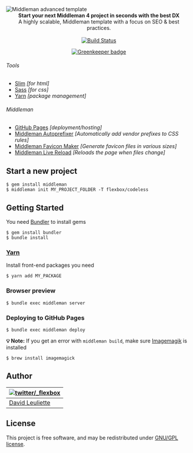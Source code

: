 <img src="https://raw.githubusercontent.com/flexbox/codeless/master/source/assets/images/codeless-middleman.jpg" alt="Middleman advanced template" align="center" />
<br />

<div align="center"><strong>Start your next Middleman 4 project in seconds with the best DX</strong></div>
<div align="center">A highly scalable, Middleman template with a focus on SEO & best practices.</div>
<br />
<div align="center">
<a href="https://travis-ci.org/flexbox/codeless">
  <img src="https://travis-ci.org/flexbox/codeless.svg?branch=master" alt="Build Status">
</a>

[![Greenkeeper badge](https://badges.greenkeeper.io/flexbox/codeless.svg)](https://greenkeeper.io/)

</div>

###### Tools
- [Slim](http://slim-lang.com) *[for html]*
- [Sass](http://sass-lang.com) *[for css]*
- [Yarn](https://yarnpkg.com) *[package management]*

###### Middleman
- [GitHub Pages](http://pages.github.com) *[deployment/hosting]*
- [Middleman Autoprefixer](https://github.com/middleman/middleman-autoprefixer) *[Automatically add vendor prefixes to CSS rules]*
- [Middleman Favicon Maker](https://github.com/follmann/middleman-favicon-maker) *[Generate favicon files in various sizes]*
- [Middleman Live Reload](https://github.com/middleman/middleman-livereload) *[Reloads the page when files change]*

## Start a new project

    $ gem install middleman
    $ middleman init MY_PROJECT_FOLDER -T flexbox/codeless

## Getting Started

You need [Bundler](http://bundler.io/) to install gems

    $ gem install bundler
    $ bundle install

### [Yarn](https://yarnpkg.com)

Install front-end packages you need

    $ yarn add MY_PACKAGE

### Browser preview

    $ bundle exec middleman server

### Deploying to GitHub Pages

    $ bundle exec middleman deploy
    
__💡 Note:__ If you get an error with `middleman build`, make sure [Imagemagik](http://www.imagemagick.org/script/index.php) is installed 

    $ brew install imagemagick

## Author

| [![twitter/_flexbox](https://gravatar.com/avatar/66ecc55f1bc2e5863eb516ee6f20794e?s=70)](https://twitter.com/_flexbox "Follow @_flexbox on Twitter") |
|---|
| [David Leuliette](http://davidl.fr/) |

## License

This project is free software, and may be redistributed under [GNU/GPL license](LICENSE.md).
